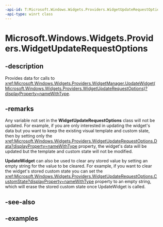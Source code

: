 ```yaml
---
-api-id: T:Microsoft.Windows.Widgets.Providers.WidgetUpdateRequestOptions
-api-type: winrt class
---
```


# Microsoft.Windows.Widgets.Providers.WidgetUpdateRequestOptions

<!--
public sealed class WidgetUpdateRequestOptions
-->


## -description

Provides data for calls to <xref:Microsoft.Windows.Widgets.Providers.WidgetManager.UpdateWidget(Microsoft.Windows.Widgets.Providers.WidgetUpdateRequestOptions)?displayProperty=nameWithType>.

## -remarks

Any variable not set in the **WidgetUpdateRequestOptions** class will not be updated. For example, if you are only interested in updating the widget's data but you want to keep the existing visual template and custom state, then by setting only the <xref:Microsoft.Windows.Widgets.Providers.WidgetUpdateRequestOptions.Data?displayProperty=nameWithType> property, the widget's data will be updated but the template and custom state will not be modified.

**UpdateWidget** can also be used to clear any stored value by setting an empty string for the value to be cleared. For example, if you want to clear the widget's stored custom state you can set the <xref:Microsoft.Windows.Widgets.Providers.WidgetUpdateRequestOptions.CustomState?displayProperty=nameWithType> property to an empty string, which will erase the stored custom state once UpdateWidget is called.

## -see-also

## -examples


